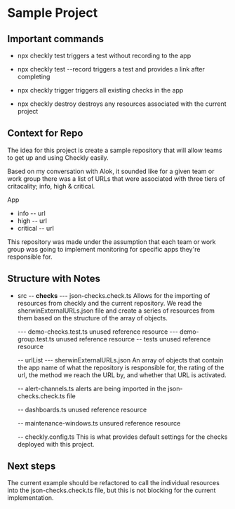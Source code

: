 # Sample Project

## Important commands

* npx checkly test 
triggers a test without recording to the app

* npx checkly test --record
triggers a test and provides a link after completing

* npx checkly trigger 
triggers all existing checks in the app

* npx checkly destroy
destroys any resources associated with the current project

## Context for Repo
The idea for this project is create a sample repository that will allow teams to get up and using Checkly easily.

Based on my conversation with Alok, it sounded like for a given team or work group there was a list of URLs that were associated with three tiers of critacality; info, high & critical.

App
  - info
    -- url
  - high
    -- url
  - critical
    -- url

This repository was made under the assumption that each team or work group was going to implement monitoring for specific apps they're responsible for. 


## Structure with Notes

- src
  -- __checks__
    --- json-checks.check.ts
      Allows for the importing of resources from checkly and the current repository.
      We read the sherwinExternalURLs.json file and create a series of resources from them based on the structure of the array of objects.

    --- demo-checks.test.ts
      unused reference resource
    --- demo-group.test.ts 
      unused reference resource
  -- tests
    unused reference resource

  -- urlList
    --- sherwinExternalURLs.json
    An array of objects that contain the app name of what the repository is responsible for, the rating of the url, the method we reach the URL by, and whether that URL is activated.

  -- alert-channels.ts
  alerts are being imported in the json-checks.check.ts file

  -- dashboards.ts
  unused reference resource

  -- maintenance-windows.ts 
  unsured reference resource

  -- checkly.config.ts 
  This is what provides default settings for the checks deployed with this project.


## Next steps

The current example should be refactored to call the individual resources into the json-checks.check.ts file, but this is not blocking for the current implementation. 
